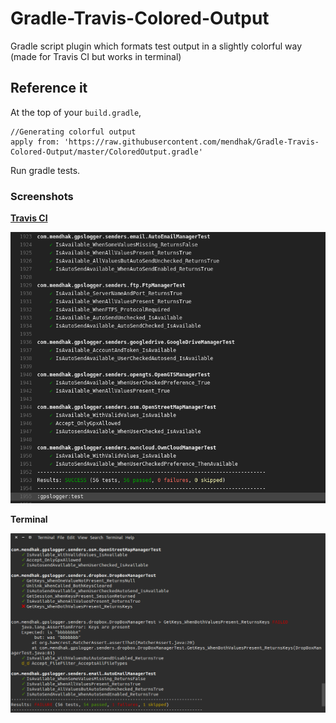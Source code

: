 # Gradle-Travis-Colored-Output
Gradle script plugin which formats test output in a slightly colorful way (made for Travis CI but works in terminal)

## Reference it

At the top of your `build.gradle`,

    //Generating colorful output
    apply from: 'https://raw.githubusercontent.com/mendhak/Gradle-Travis-Colored-Output/master/ColoredOutput.gradle'

Run gradle tests.  

### Screenshots

**[Travis CI](https://travis-ci.org/mendhak/gpslogger/builds/112727616)**

![travis](screenshot-travis.png)

**Terminal**

![screenshot](screenshot-terminal.png)
